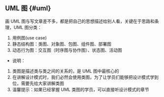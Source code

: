 ## UML 图 {#uml}

画 UML 图与写文章差不多，都是把自己的思想描述给别人看，关键在于思路和条理，UML 图分类：

1.  用例图(use case)
2.  静态结构图：类图、对象图、包图、组件图、部署图
3.  动态行为图：交互图（时序图与协作图）、状态图、活动图

*   说明：

1.  类图是描述类与类之间的关系的，是 UML 图中最核心的
2.  在讲解设计模式时，我们必然会使用类图，为了让学员们能够把设计模式学到位，需要先给大家讲解类图
3.  温馨提示：如果已经掌握 UML 类图的学员，可以直接听设计模式的章节
